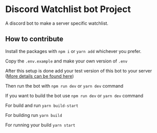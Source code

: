 # Discord Watchlist bot Project

A discord bot to make a server specific watchlist. 

## How to contribute

Install the packages with `npm i` or `yarn add` whichever you prefer.

Copy the `.env.example` and make your own version of `.env`

After this setup is done add your test version of this bot to your server ([More details can be found here](https://discordjs.guide/preparations/adding-your-bot-to-servers.html#bot-invite-links))

Then run the bot with  `npm run dev` or `yarn dev` command

If you want to build the bot use `npm run dev` or `yarn dev` command

For build and run `yarn build-start`

For building run `yarn build`

For running your build `yarn start`